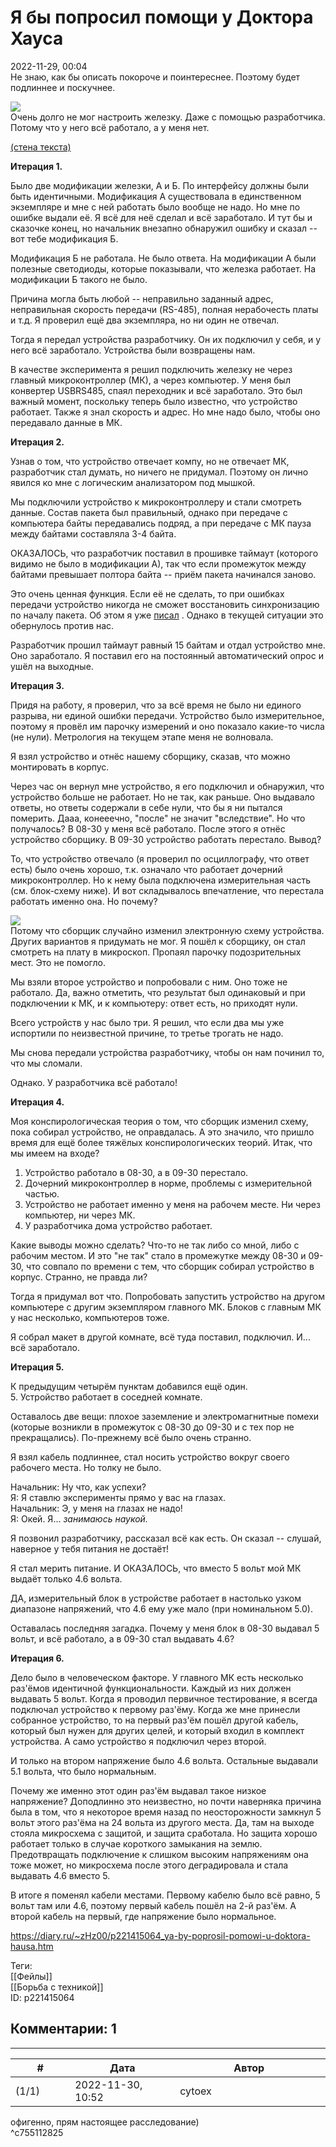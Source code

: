 Я бы попросил помощи у Доктора Хауса
====================================

  
2022-11-29, 00:04  
 Не знаю, как бы описать покороче и поинтереснее. Поэтому будет подлиннее и поскучнее.   
   
   [![](pics/VAVHGl.jpg)](https://yapx.ru/v/VAVHG)     
 Очень долго не мог настроить железку. Даже с помощью разработчика. Потому что у него всё работало, а у меня нет.   
   
  [(стена текста)](https://zHz00.diary.ru/p221415064.htm?index=1#linkmore221415064m1)      
   
  **Итерация 1.**    
   
 Было две модификации железки, А и Б. По интерфейсу должны были быть идентичными. Модификация А существовала в единственном экземпляре и мне с ней работать было вообще не надо. Но мне по ошибке выдали её. Я всё для неё сделал и всё заработало. И тут бы и сказочке конец, но начальник внезапно обнаружил ошибку и сказал -- вот тебе модификация Б.   
   
 Модификация Б не работала. Не было ответа. На модификации А были полезные светодиоды, которые показывали, что железка работает. На модификации Б такого не было.   
   
 Причина могла быть любой -- неправильно заданный адрес, неправильная скорость передачи (RS-485), полная нерабочесть платы и т.д. Я проверил ещё два экземпляра, но ни один не отвечал.   
   
 Тогда я передал устройства разработчику. Он их подключил у себя, и у него всё заработало. Устройства были возвращены нам.   
   
 В качестве эксперимента я решил подключить железку не через главный микроконтроллер (МК), а через компьютер. У меня был конвертер USBRS485, спаял переходник и всё заработало. Это был важный момент, поскольку теперь было известно, что устройство работает. Также я знал скорость и адрес. Но мне надо было, чтобы оно передавало данные в МК.   
   
  **Итерация 2.**    
   
 Узнав о том, что устройство отвечает компу, но не отвечает МК, разработчик стал думать, но ничего не придумал. Поэтому он лично явился ко мне с логическим анализатором под мышкой.   
   
 Мы подключили устройство к микроконтроллеру и стали смотреть данные. Состав пакета был правильный, однако при передаче с компьютера байты передавались подряд, а при передаче с МК пауза между байтами составляла 3-4 байта.   
   
 ОКАЗАЛОСЬ, что разработчик поставил в прошивке таймаут (которого видимо не было в модификации А), так что если промежуток между байтами превышает полтора байта -- приём пакета начинался заново.   
   
 Это очень ценная функция. Если её не сделать, то при ошибках передачи устройство никогда не сможет восстановить синхронизацию по началу пакета. Об этом я уже  [писал](Подводные%20камни%20при%20определении%20границ%20сообщений)  . Однако в текущей ситуации это обернулось против нас.   
   
 Разработчик прошил таймаут равный 15 байтам и отдал устройство мне. Оно заработало. Я поставил его на постоянный автоматический опрос и ушёл на выходные.   
   
  **Итерация 3.**    
   
 Придя на работу, я проверил, что за всё время не было ни единого разрыва, ни единой ошибки передачи. Устройство было измерительное, поэтому я провёл им парочку измерений и оно показало какие-то числа (не нули). Метрология на текущем этапе меня не волновала.   
   
 Я взял устройство и отнёс нашему сборщику, сказав, что можно монтировать в корпус.   
   
 Через час он вернул мне устройство, я его подключил и обнаружил, что устройство больше не работает. Но не так, как раньше. Оно выдавало ответы, но ответы содержали в себе нули, что бы я ни пытался померить. Дааа, конееечно, "после" не значит "вследствие". Но что получалось? В 08-30 у меня всё работало. После этого я отнёс устройство сборщику. В 09-30 устройство работать перестало. Вывод?   
   
 То, что устройство отвечало (я проверил по осциллографу, что ответ есть) было очень хорошо, т.к. означало что работает дочерний микроконтроллер. Но к нему была подключена измерительная часть (см. блок-схему ниже). И вот складывалось впечатление, что перестала работать именно она. Но почему?   
   
   [![](pics/VAU7Z.png)](https://yapx.ru/v/VAU7Z)     
 Потому что сборщик случайно изменил электронную схему устройства. Других вариантов я придумать не мог. Я пошёл к сборщику, он стал смотреть на плату в микроскоп. Пропаял парочку подозрительных мест. Это не помогло.   
   
 Мы взяли второе устройство и попробовали с ним. Оно тоже не работало. Да, важно отметить, что результат был одинаковый и при подключении к МК, и к компьютеру: ответ есть, но приходят нули.   
   
 Всего устройств у нас было три. Я решил, что если два мы уже испортили по неизвестной причине, то третье трогать не надо.   
   
 Мы снова передали устройства разработчику, чтобы он нам починил то, что мы сломали.   
   
 Однако. У разработчика всё работало!   
   
  **Итерация 4.**    
   
 Моя конспирологическая теория о том, что сборщик изменил схему, пока собирал устройство, не оправдалась. А это значило, что пришло время для ещё более тяжёлых конспирологических теорий. Итак, что мы имеем на входе?   
   
 1. Устройство работало в 08-30, а в 09-30 перестало.   
 2. Дочерний микроконтроллер в норме, проблемы с измерительной частью.   
 3. Устройство не работает именно у меня на рабочем месте. Ни через компьютер, ни через МК.   
 4. У разработчика дома устройство работает.   
   
 Какие выводы можно сделать? Что-то не так либо со мной, либо с рабочим местом. И это "не так" стало в промежутке между 08-30 и 09-30, что совпало по времени с тем, что сборщик собирал устройство в корпус. Странно, не правда ли?   
   
 Тогда я придумал вот что. Попробовать запустить устройство на другом компьютере с другим экземпляром главного МК. Блоков с главным МК у нас несколько, компьютеров тоже.   
   
 Я собрал макет в другой комнате, всё туда поставил, подключил. И... всё заработало.   
   
  **Итерация 5.**    
   
 К предыдущим четырём пунктам добавился ещё один.   
 5. Устройство работает в соседней комнате.   
   
 Оставалось две вещи: плохое заземление и электромагнитные помехи (которые возникли в промежуток с 08-30 до 09-30 и с тех пор не прекращались). По-прежнему всё было очень странно.   
   
 Я взял кабель подлиннее, стал носить устройство вокруг своего рабочего места. Но толку не было.   
   
 Начальник: Ну что, как успехи?   
 Я: Я ставлю эксперименты прямо у вас на глазах.   
 Начальник: Э, у меня на глазах не надо!   
 Я: Окей. Я...  *занимаюсь наукой.*    
   
 Я позвонил разработчику, рассказал всё как есть. Он сказал -- слушай, наверное у тебя питания не достаёт!   
   
 Я стал мерить питание. И ОКАЗАЛОСЬ, что вместо 5 вольт мой МК выдаёт только 4.6 вольта.   
   
 ДА, измерительный блок в устройстве работает в настолько узком диапазоне напряжений, что 4.6 ему уже мало (при номинальном 5.0).   
   
 Оставалась последняя загадка. Почему у меня блок в 08-30 выдавал 5 вольт, и всё работало, а в 09-30 стал выдавать 4.6?   
   
  **Итерация 6.**    
   
 Дело было в человеческом факторе. У главного МК есть несколько раз'ёмов идентичной функциональности. Каждый из них должен выдавать 5 вольт. Когда я проводил первичное тестирование, я всегда подключал устройство к первому раз'ёму. Когда же мне принесли собранное устройство, то на первый раз'ём пошёл другой кабель, который был нужен для других целей, и который входил в комплект устройства. А само устройство я подключил через второй.   
   
 И только на втором напряжение было 4.6 вольта. Остальные выдавали 5.1 вольта, что было нормальным.   
   
 Почему же именно этот один раз'ём выдавал такое низкое напряжение? Доподлинно это неизвестно, но почти наверняка причина была в том, что я некоторое время назад по неосторожности замкнул 5 вольт этого раз'ёма на 24 вольта из другого места. Да, там на выходе стояла микросхема с защитой, и защита сработала. Но защита хорошо работает только в случае короткого замыкания на землю. Предотвращать подключение к слишком высоким напряжениям она тоже может, но микросхема после этого деградировала и стала выдавать 4.6 вместо 5.   
   
 В итоге я поменял кабели местами. Первому кабелю было всё равно, 5 вольт там или 4.6, поэтому первый кабель пошёл на 2-й раз'ём. А второй кабель на первый, где напряжение было нормальное.     
  
<https://diary.ru/~zHz00/p221415064_ya-by-poprosil-pomowi-u-doktora-hausa.htm>  
  
Теги:  
[[Фейлы]]  
[[Борьба с техникой]]  
ID: p221415064  


Комментарии: 1
--------------

  


---



|         #         |              Дата              |                     Автор                     |           ID           |
| --- | --- | --- | --- |
| (1/1) | 2022-11-30, 10:52 | cytoex | c755112825 |

  
 офигенно, прям настоящее расследование)   
 ^c755112825